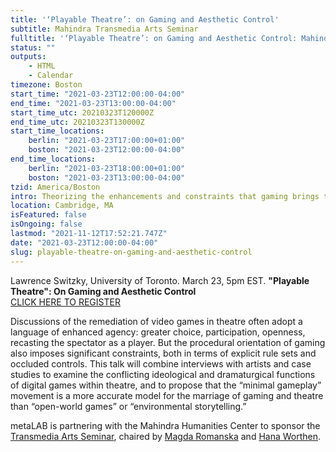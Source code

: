 ```yaml
---
title: '‘Playable Theatre’: on Gaming and Aesthetic Control'
subtitle: Mahindra Transmedia Arts Seminar
fulltitle: '‘Playable Theatre’: on Gaming and Aesthetic Control: Mahindra Transmedia Arts Seminar'
status: ""
outputs:
    - HTML
    - Calendar
timezone: Boston
start_time: "2021-03-23T12:00:00-04:00"
end_time: "2021-03-23T13:00:00-04:00"
start_time_utc: 20210323T120000Z
end_time_utc: 20210323T130000Z
start_time_locations:
    berlin: "2021-03-23T17:00:00+01:00"
    boston: "2021-03-23T12:00:00-04:00"
end_time_locations:
    berlin: "2021-03-23T18:00:00+01:00"
    boston: "2021-03-23T13:00:00-04:00"
tzid: America/Boston
intro: Theorizing the enhancements and constraints that gaming brings to theatre.
location: Cambridge, MA
isFeatured: false
isOngoing: false
lastmod: "2021-11-12T17:52:21.747Z"
date: "2021-03-23T12:00:00-04:00"
slug: playable-theatre-on-gaming-and-aesthetic-control
---
```

Lawrence Switzky, University of Toronto. March 23, 5pm EST.
**"Playable Theatre": On Gaming and Aesthetic Control**<br>
[CLICK HERE TO REGISTER](https://harvard.zoom.us/webinar/register/WN_WTjBRM2oRpyoxbL6MAaLgg)

Discussions of the remediation of video games in theatre often adopt a language of enhanced agency: greater choice, participation, openness, recasting the spectator as a player. But the procedural orientation of gaming also imposes significant constraints, both in terms of explicit rule sets and occluded controls. This talk will combine interviews with artists and case studies to examine the conflicting ideological and dramaturgical functions of digital games within theatre, and to propose that the “minimal gameplay” movement is a more accurate model for the marriage of gaming and theatre than “open-world games” or “environmental storytelling.”

metaLAB is partnering with the Mahindra Humanities Center to sponsor the [Transmedia Arts Seminar](https://mahindrahumanities.fas.harvard.edu/transmedia-arts), chaired by [Magda Romanska](https://mahindrahumanities.fas.harvard.edu/people/magda-romanska) and [Hana Worthen](https://mahindrahumanities.fas.harvard.edu/people/hana-worthen).